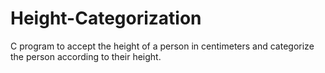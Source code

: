# Height-Categorization
C program to accept the height of a person in centimeters and categorize the person according to their height.
